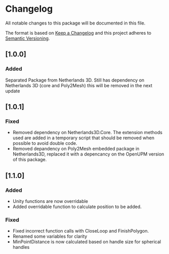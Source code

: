 # Changelog

All notable changes to this package will be documented in this file.

The format is based on [Keep a Changelog](http://keepachangelog.com/en/1.0.0/)
and this project adheres to [Semantic Versioning](http://semver.org/spec/v2.0.0.html).

## [1.0.0]

### Added
Separated Package from Netherlands 3D. Still has dependency on Netherlands 3D (core and Poly2Mesh) this will be removed in the next update

## [1.0.1]

### Fixed

* Removed dependency on Netherlands3D.Core. The extension methods used are added in a temporary script that should be removed when possible to avoid double code.
* Removed depandency on Poly2Mesh embedded package in Netherlands3D, replaced it with a depencancy on the OpenUPM version of this package.

## [1.1.0]

### Added
* Unity functions are now overridable
* Added overridable function to calculate position to be added. 

### Fixed

* Fixed incorrect function calls with CloseLoop and FinishPolygon.
* Renamed some variables for clarity 
* MinPointDistance is now calculated based on handle size for spherical handles
